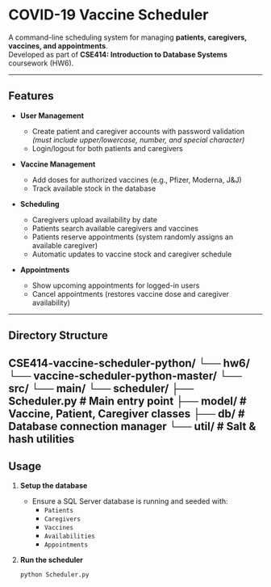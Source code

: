 # COVID-19 Vaccine Scheduler

A command-line scheduling system for managing **patients, caregivers, vaccines, and appointments**.  
Developed as part of **CSE414: Introduction to Database Systems** coursework (HW6).

---

## Features

- **User Management**
  - Create patient and caregiver accounts with password validation  
    *(must include upper/lowercase, number, and special character)*  
  - Login/logout for both patients and caregivers  

- **Vaccine Management**
  - Add doses for authorized vaccines (e.g., Pfizer, Moderna, J&J)  
  - Track available stock in the database  

- **Scheduling**
  - Caregivers upload availability by date  
  - Patients search available caregivers and vaccines  
  - Patients reserve appointments (system randomly assigns an available caregiver)  
  - Automatic updates to vaccine stock and caregiver schedule  

- **Appointments**
  - Show upcoming appointments for logged-in users  
  - Cancel appointments (restores vaccine dose and caregiver availability)  

---

## Directory Structure

CSE414-vaccine-scheduler-python/
└── hw6/
└── vaccine-scheduler-python-master/
└── src/
└── main/
└── scheduler/
├── Scheduler.py # Main entry point
├── model/ # Vaccine, Patient, Caregiver classes
├── db/ # Database connection manager
└── util/ # Salt & hash utilities
---

## Usage

1. **Setup the database**
   - Ensure a SQL Server database is running and seeded with:
     - `Patients`
     - `Caregivers`
     - `Vaccines`
     - `Availabilities`
     - `Appointments`

2. **Run the scheduler**
   ```bash
   python Scheduler.py
